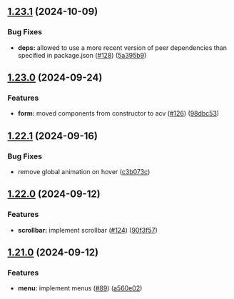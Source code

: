 ## [1.23.1](https://github.com/acronis/ui-component-library/compare/v1.23.0...v1.23.1) (2024-10-09)


### Bug Fixes

* **deps:** allowed to use a more recent version of peer dependencies than specified in package.json ([#128](https://github.com/acronis/ui-component-library/issues/128)) ([5a395b9](https://github.com/acronis/ui-component-library/commit/5a395b98ab9964a9e136a3c597714c1fa9f35393))

## [1.23.0](https://github.com/acronis/ui-component-library/compare/v1.22.1...v1.23.0) (2024-09-24)


### Features

* **form:** moved components from constructor to acv ([#126](https://github.com/acronis/ui-component-library/issues/126)) ([98dbc53](https://github.com/acronis/ui-component-library/commit/98dbc535ee47f293cf38fab230c9fb0f6af0aaa0))

## [1.22.1](https://github.com/acronis/ui-component-library/compare/v1.22.0...v1.22.1) (2024-09-16)


### Bug Fixes

* remove global animation on hover ([c3b073c](https://github.com/acronis/ui-component-library/commit/c3b073cde37d9cb470188b89e48ec8bf29c8628a))

## [1.22.0](https://github.com/acronis/ui-component-library/compare/v1.21.0...v1.22.0) (2024-09-12)


### Features

* **scrollbar:** implement scrollbar ([#124](https://github.com/acronis/ui-component-library/issues/124)) ([90f3f57](https://github.com/acronis/ui-component-library/commit/90f3f5703cacaea8f5886fb316cce5270e93c005))

## [1.21.0](https://github.com/acronis/ui-component-library/compare/v1.20.1...v1.21.0) (2024-09-12)


### Features

* **menu:** implement menus ([#89](https://github.com/acronis/ui-component-library/issues/89)) ([a560e02](https://github.com/acronis/ui-component-library/commit/a560e02357f8f63de966d9b479b88a5cae6cfe8d))


